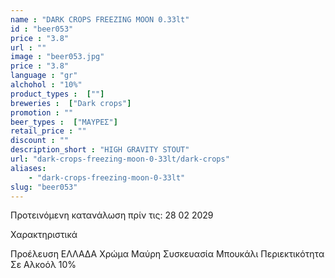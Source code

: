 ```yaml
---
name : "DARK CROPS FREEZING MOON 0.33lt"
id : "beer053"
price : "3.8"
url : ""
image : "beer053.jpg"
price : "3.8"
language : "gr"
alchohol : "10%"
product_types :  [""]
breweries :  ["Dark crops"]
promotion : ""
beer_types :  ["ΜΑΥΡΕΣ"]
retail_price : ""
discount : ""
description_short : "HIGH GRAVITY STOUT"
url: "dark-crops-freezing-moon-0-33lt/dark-crops"
aliases: 
    - "dark-crops-freezing-moon-0-33lt"
slug: "beer053"
---
```


Προτεινόμενη κατανάλωση πρίν τις: 28 02 2029

Χαρακτηριστικά

Προέλευση
ΕΛΛΑΔΑ
Χρώμα
Μαύρη
Συσκευασία
Μπουκάλι
Περιεκτικότητα Σε Αλκοόλ
10%